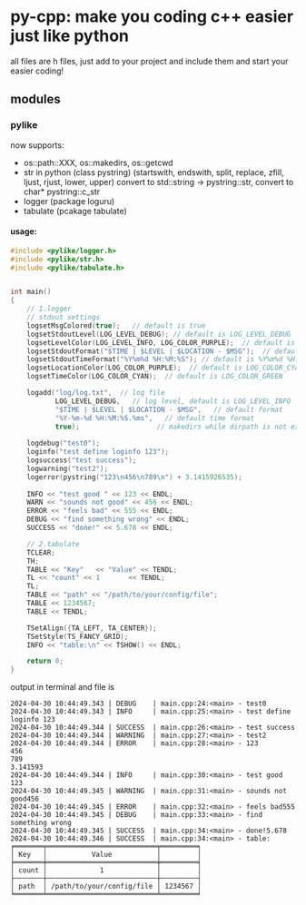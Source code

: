 # py-cpp: make you coding c++ easier just like python
all files are h files, just add to your project and include them and start your easier coding!
## modules
### pylike
now supports:
- os::path::XXX, os::makedirs, os::getcwd
- str in python (class pystring) (startswith, endswith, split, replace, zfill, ljust, rjust, lower, upper)  convert to std::string -> pystring::str, convert to char* pystring::c_str
- logger (package loguru)
- tabulate (pcakage tabulate)
#### usage:
```cpp
#include <pylike/logger.h>
#include <pylike/str.h>
#include <pylike/tabulate.h>


int main()
{
    // 1.logger
    // stdout settings
    logsetMsgColored(true);   // default is true
    logsetStdoutLevel(LOG_LEVEL_DEBUG); // default is LOG_LEVEL_DEBUG
    logsetLevelColor(LOG_LEVEL_INFO, LOG_COLOR_PURPLE);  // default is no color (gray)
    logsetStdoutFormat("$TIME | $LEVEL | $LOCATION - $MSG");  // default is what this line shows
    logsetStdoutTimeFormat("%Y%m%d %H:%M:%S"); // default is %Y%m%d %H:%M:%S.%ms
    logsetLocationColor(LOG_COLOR_PURPLE);  // default is LOG_COLOR_CYAN
    logsetTimeColor(LOG_COLOR_CYAN);  // default is LOG_COLOR_GREEN

    logadd("log/log.txt",  // log file
           LOG_LEVEL_DEBUG,   // log level, default is LOG_LEVEL_INFO
           "$TIME | $LEVEL | $LOCATION - $MSG",   // default format
           "%Y-%m-%d %H:%M:%S.%ms",   // default time format
           true);                   // makedirs while dirpath is not exist, default is true 
    
    logdebug("test0");
    loginfo("test define loginfo 123");
    logsuccess("test success");
    logwarning("test2");
    logerror(pystring("123\n456\n789\n") + 3.1415926535);
    
    INFO << "test good " << 123 << ENDL;
    WARN << "sounds not good" << 456 << ENDL;
    ERROR << "feels bad" << 555 << ENDL;
    DEBUG << "find something wrong" << ENDL;
    SUCCESS << "done!" << 5.678 << ENDL;

    // 2.tabulate
    TCLEAR;
    TH;
    TABLE << "Key"   << "Value" << TENDL;
    TL << "count" << 1       << TENDL;
    TL;
    TABLE << "path" << "/path/to/your/config/file";
    TABLE << 1234567;
    TABLE << TENDL;

    TSetAlign({TA_LEFT, TA_CENTER});
    TSetStyle(TS_FANCY_GRID);
    INFO << "table:\n" << TSHOW() << ENDL;

    return 0;
}
```

output in terminal and file is

```
2024-04-30 10:44:49.343 | DEBUG    | main.cpp:24:<main> - test0
2024-04-30 10:44:49.343 | INFO     | main.cpp:25:<main> - test define loginfo 123
2024-04-30 10:44:49.344 | SUCCESS  | main.cpp:26:<main> - test success
2024-04-30 10:44:49.344 | WARNING  | main.cpp:27:<main> - test2
2024-04-30 10:44:49.344 | ERROR    | main.cpp:28:<main> - 123
456
789
3.141593
2024-04-30 10:44:49.344 | INFO     | main.cpp:30:<main> - test good 123
2024-04-30 10:44:49.345 | WARNING  | main.cpp:31:<main> - sounds not good456
2024-04-30 10:44:49.345 | ERROR    | main.cpp:32:<main> - feels bad555
2024-04-30 10:44:49.345 | DEBUG    | main.cpp:33:<main> - find something wrong
2024-04-30 10:44:49.345 | SUCCESS  | main.cpp:34:<main> - done!5.678
2024-04-30 10:44:49.346 | SUCCESS  | main.cpp:34:<main> - table:
╒═══════╤═══════════════════════════╤═════════╕
│ Key   │           Value           │         │
╞═══════╪═══════════════════════════╪═════════╡
│ count │             1             │         │
├───────┼───────────────────────────┼─────────┤
│ path  │ /path/to/your/config/file │ 1234567 │
╘═══════╧═══════════════════════════╧═════════╛
```

